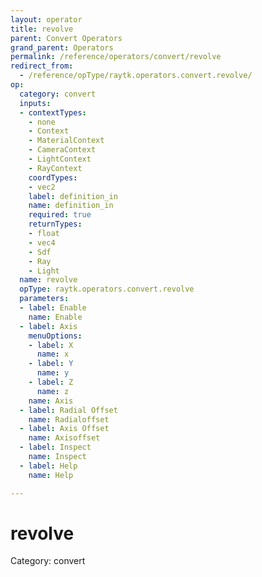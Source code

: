 ```yaml
---
layout: operator
title: revolve
parent: Convert Operators
grand_parent: Operators
permalink: /reference/operators/convert/revolve
redirect_from:
  - /reference/opType/raytk.operators.convert.revolve/
op:
  category: convert
  inputs:
  - contextTypes:
    - none
    - Context
    - MaterialContext
    - CameraContext
    - LightContext
    - RayContext
    coordTypes:
    - vec2
    label: definition_in
    name: definition_in
    required: true
    returnTypes:
    - float
    - vec4
    - Sdf
    - Ray
    - Light
  name: revolve
  opType: raytk.operators.convert.revolve
  parameters:
  - label: Enable
    name: Enable
  - label: Axis
    menuOptions:
    - label: X
      name: x
    - label: Y
      name: y
    - label: Z
      name: z
    name: Axis
  - label: Radial Offset
    name: Radialoffset
  - label: Axis Offset
    name: Axisoffset
  - label: Inspect
    name: Inspect
  - label: Help
    name: Help

---
```


# revolve

Category: convert

